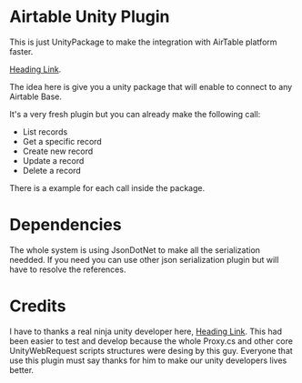 # Airtable Unity Plugin
This is just UnityPackage to make the integration with AirTable platform faster.

[Heading Link](https://github.com/lipemon1/airtableunity/raw/master/Assets/AirtableUnity/AirtableUnityPlugin.unitypackage "Download Airtable Unity Package here").

The idea here is give you a unity package that will enable to connect to any Airtable Base.

It's a very fresh plugin but you can already make the following call:

- List records
- Get a specific record
- Create new record
- Update a record
- Delete a record

There is a example for each call inside the package.

# Dependencies
The whole system is using JsonDotNet to make all the serialization needded. If you need you can use other json serialization plugin but will have to resolve the references.

# Credits
I have to thanks a real ninja unity developer here, [Heading Link](https://www.linkedin.com/in/lucas-straub-a93990a1/ "Lucas Straub"). This had been easier to test and develop because the whole Proxy.cs and other core UnityWebRequest scripts structures were desing by this guy. Everyone that use this plugin must say thanks for him to make our unity developers lives better.



